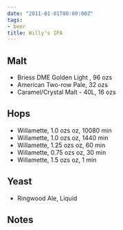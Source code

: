 ```yaml
---
date: "2011-01-01T00:00:00Z"
tags:
- beer
title: Willy's IPA
---
```

## Malt
-  Briess DME Golden Light , 96 ozs
-  American Two-row Pale, 32 ozs
-  Caramel/Crystal Malt - 40L, 16 ozs
## Hops
-  Willamette, 1.0 ozs oz, 10080 min
-  Willamette, 1.0 ozs oz, 1440 min
-  Willamette, 1.25 ozs oz, 60 min
-  Willamette, 0.75 ozs oz, 30 min
-  Willamette, 1.5 ozs oz, 1 min
## Yeast
-  Ringwood Ale, Liquid
## Notes


